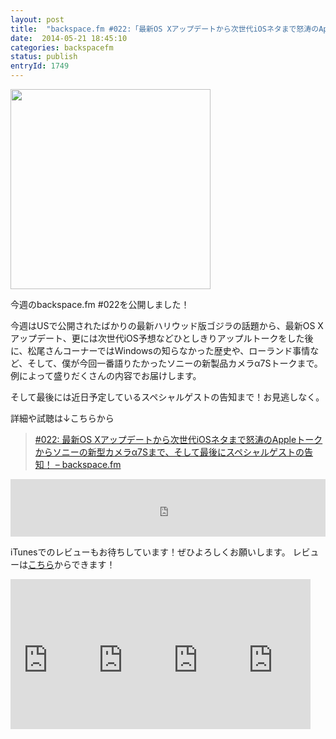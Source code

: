 ```yaml
---
layout: post
title:  "backspace.fm #022:「最新OS Xアップデートから次世代iOSネタまで怒涛のAppleトークからソニーの新型カメラα7Sまで、そして最後にスペシャルゲストの告知！」を公開しました"
date:  2014-05-21 18:45:10
categories: backspacefm
status: publish
entryId: 1749
---
```

<img src='http://farm8.staticflickr.com/7360/12921002865_35bffd8859_c.jpg' width='320px'>

今週のbackspace.fm #022を公開しました！

今週はUSで公開されたばかりの最新ハリウッド版ゴジラの話題から、最新OS Xアップデート、更には次世代iOS予想などひとしきりアップルトークをした後に、松尾さんコーナーではWindowsの知らなかった歴史や、ローランド事情など、そして、僕が今回一番語りたかったソニーの新製品カメラα7Sトークまで。例によって盛りだくさんの内容でお届けします。

そして最後には近日予定しているスペシャルゲストの告知まで！お見逃しなく。


詳細や試聴は↓こちらから

> [#022: 最新OS Xアップデートから次世代iOSネタまで怒涛のAppleトークからソニーの新型カメラα7Sまで、そして最後にスペシャルゲストの告知！ – backspace.fm](http://backspace.fm/episode/022/)

<iframe src="http://backspace.fm/subscribes.html" width="100%" height="92" scrolling="no" frameborder="0"></iframe>

iTunesでのレビューもお待ちしています！ぜひよろしくお願いします。
レビューは[こちら](https://itunes.apple.com/jp/podcast/backspace.fm/id830709730)からできます！

<iframe src="http://rcm-fe.amazon-adsystem.com/e/cm?lt1=_blank&bc1=000000&IS2=1&bg1=FFFFFF&fc1=000000&lc1=0000FF&t=driftking-22&o=9&p=8&l=as4&m=amazon&f=ifr&ref=ss_til&asins=B00KD43UTQ" style="width:120px;height:240px;" scrolling="no" marginwidth="0" marginheight="0" frameborder="0"></iframe><iframe src="http://rcm-fe.amazon-adsystem.com/e/cm?lt1=_blank&bc1=000000&IS2=1&bg1=FFFFFF&fc1=000000&lc1=0000FF&t=driftking-22&o=9&p=8&l=as4&m=amazon&f=ifr&ref=ss_til&asins=B00J1ZLJDW" style="width:120px;height:240px;" scrolling="no" marginwidth="0" marginheight="0" frameborder="0"></iframe><iframe src="http://rcm-fe.amazon-adsystem.com/e/cm?lt1=_blank&bc1=000000&IS2=1&bg1=FFFFFF&fc1=000000&lc1=0000FF&t=driftking-22&o=9&p=8&l=as4&m=amazon&f=ifr&ref=ss_til&asins=B00KD43TWE" style="width:120px;height:240px;" scrolling="no" marginwidth="0" marginheight="0" frameborder="0"></iframe><iframe src="http://rcm-fe.amazon-adsystem.com/e/cm?lt1=_blank&bc1=000000&IS2=1&bg1=FFFFFF&fc1=000000&lc1=0000FF&t=driftking-22&o=9&p=8&l=as4&m=amazon&f=ifr&ref=ss_til&asins=B00FYOF61K" style="width:120px;height:240px;" scrolling="no" marginwidth="0" marginheight="0" frameborder="0"></iframe>

